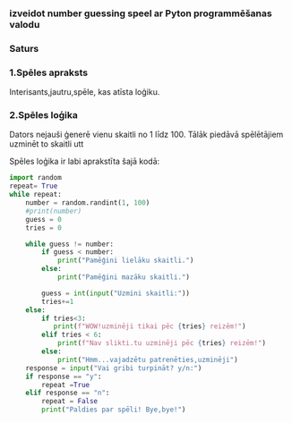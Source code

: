 ### izveidot number guessing speel ar Pyton  programmēšanas valodu

### Saturs

### 1.Spēles apraksts
Interisants,jautru,spēle, kas atīsta loģiku.
### 2.Spēles loģika

Dators nejauši ģenerē vienu skaitli no 1 līdz 100. Tālāk piedāvā spēlētājiem uzminēt to skaitli utt

Spēles loģika ir labi aprakstīta šajā kodā:
```py
import random
repeat= True
while repeat:
    number = random.randint(1, 100)
    #print(number) 
    guess = 0
    tries = 0

    while guess != number:
        if guess < number:
            print("Pamēģini lielāku skaitli.")
        else:
            print("Pamēģini mazāku skaitli.")

        guess = int(input("Uzmini skaitli:"))
        tries+=1
    else:
        if tries<3:
           print(f"WOW!uzminēji tikai pēc {tries} reizēm!")
        elif tries < 6:
            print(f"Nav slikti.tu uzminēji pēc {tries} reizēm!")
        else:
            print("Hmm...vajadzētu patrenēties,uzminēji")       
    response = input("Vai gribi turpināt? y/n:") 
    if response == "y":
        repeat =True
    elif response == "n":
        repeat = False
        print("Paldies par spēli! Bye,bye!")
```

